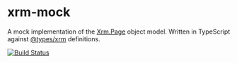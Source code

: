 # xrm-mock 
A mock implementation of the <a href="https://msdn.microsoft.com/en-gb/library/gg328474.aspx">Xrm.Page</a> object model. Written in TypeScript against <a href="https://github.com/DefinitelyTyped/DefinitelyTyped/tree/master/types/xrm">@types/xrm</a> definitions.

[![Build Status](https://travis-ci.org/camelCaseDave/xrm-mock.svg?branch=master)](https://travis-ci.org/camelCaseDave/xrm-mock)
